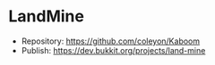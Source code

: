 # LandMine

- Repository: https://github.com/coleyon/Kaboom
- Publish: https://dev.bukkit.org/projects/land-mine
